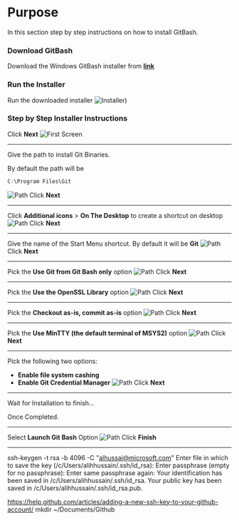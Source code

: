 # Purpose
In this section step by step instructions on how to install GitBash.

### Download GitBash  
Download the Windows GitBash installer from **[link](https://git-scm.com/download/win)**

### Run the Installer
Run the downloaded installer
![Installer](./src/gitbash_screen12.JPG))

### Step by Step Installer Instructions

Click **Next**
![First Screen](./src/gitbash_screen1.JPG)
________
Give the path to install Git Binaries.

By default the path will be
```powershell
C:\Program Files\Git
```
![Path](./src/gitbash_screen2.JPG)
Click **Next**
_________

Click **Additional icons** > **On The Desktop** to create a shortcut on desktop
![Path](./src/gitbash_screen3.JPG)
Click **Next**
_________
Give the name of the Start Menu shortcut.
By default it will be **Git**
![Path](./src/gitbash_screen4.JPG)
Click **Next**
_________
Pick the **Use Git from Git Bash only** option
![Path](./src/gitbash_screen5.JPG)
Click **Next**
_________
Pick the **Use the OpenSSL Library** option
![Path](./src/gitbash_screen6.JPG)
Click **Next**
_________
Pick the **Checkout as-is, commit as-is** option
![Path](./src/gitbash_screen7.JPG)
Click **Next**
_________
Pick the **Use MinTTY (the default terminal of MSYS2)** option
![Path](./src/gitbash_screen8.JPG)
Click **Next**
_________
Pick the following two options:
*   **Enable file system cashing**
*   **Enable Git Credential Manager**
![Path](./src/gitbash_screen9.JPG)
Click **Next**
_________
Wait for Installation to finish...

Once Completed. 
___
Select **Launch Git Bash** Option
![Path](./src/gitbash_screen11.JPG)
Click **Finish**
_________







ssh-keygen -t rsa -b 4096 -C "alhussai@microsoft.com"
Enter file in which to save the key (/c/Users/alihhussain/.ssh/id_rsa):
Enter passphrase (empty for no passphrase):
Enter same passphrase again:
Your identification has been saved in /c/Users/alihhussain/.ssh/id_rsa.
Your public key has been saved in /c/Users/alihhussain/.ssh/id_rsa.pub.

https://help.github.com/articles/adding-a-new-ssh-key-to-your-github-account/
mkdir ~/Documents/Github

